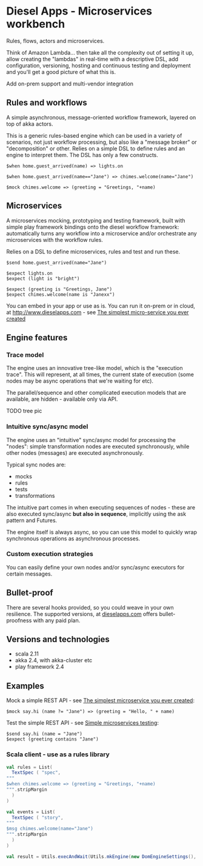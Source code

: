 # Diesel Apps - Microservices workbench

Rules, flows, actors and microservices.

Think of Amazon Lambda... then take all the complexity out of setting it up, allow creating the "lambdas" in real-time with a descriptive DSL, add configuration, versioning, hosting and continuous testing and deployment and you'll get a good picture of what this is.

Add on-prem support and multi-vendor integration

## Rules and workflows

A simple asynchronous, message-oriented workflow framework, layered on top of akka actors.

This is a generic rules-based engine which can be used in a variety of scenarios, not just workflow processing, but also like a "message broker" or "decomposition" or other. Relies on a simple DSL to define rules and an engine to interpret them. The DSL has only a few constructs.

```
$when home.guest_arrived(name) => lights.on

$when home.guest_arrived(name=="Jane") => chimes.welcome(name="Jane")

$mock chimes.welcome => (greeting = "Greetings, "+name)
```

## Microservices

A microservices mocking, prototyping and testing framework, built with simple play framework bindings onto the diesel workflow framework: automatically turns any workflow into a microservice and/or orchestrate any microservices with the workflow rules.

Relies on a DSL to define microservices, rules and test and run these.

```
$send home.guest_arrived(name="Jane")

$expect lights.on
$expect (light is "bright")

$expect (greeting is "Greetings, Jane")
$expect chimes.welcome(name is "Janexx")
```

You can embed in your app or use as is. You can run it on-prem or in cloud, at http://www.dieselapps.com - see [The simplest micro-service you ever created](http://www.dieselapps.com/wiki/Cool_Scala/The_one-liner_microservice)

## Engine features

### Trace model

The engine uses an innovative tree-like model, which is the "execution trace". This will represent, at all times, the current state of execution (some nodes may be async operations that we're waiting for etc).

The parallel/sequence and other complicated execution models that are available, are hidden - available only via API.

TODO tree pic

### Intuitive sync/async model

The engine uses an "intuitive" sync/async model for processing the "nodes": simple transformation nodes are executed synchronously, while other nodes (messages) are executed asynchronously.

Typical sync nodes are:
- mocks
- rules
- tests
- transformations

The intuitive part comes in when executing sequences of nodes - these are also executed sync/async **but also in sequence**, implicitly using the ask pattern and Futures.

The engine itself is always async, so you can use this model to quickly wrap synchronous operations as asynchronous processes.

### Custom execution strategies

You can easily define your own nodes and/or sync/async executors for certain messages.

## Bullet-proof

There are several hooks provided, so you could weave in your own resilience. The supported versions, at [dieselapps.com](http://www.dieselapps.com) offers bullet-proofness with any paid plan.

## Versions and technologies

- scala 2.11
- akka 2.4, with akka-cluster etc
- play framework 2.4

## Examples

Mock a simple REST API - see [The simplest microservice you ever created](http://www.dieselapps.com/wiki/Cool_Scala/The_one-liner_microservice):

```
$mock say.hi (name ?= "Jane") => (greeting = "Hello, " + name)
```

Test the simple REST API - see [Simple microservices testing](http://www.dieselapps.com/wiki/Cool_Scala/Simple_microservices_testing):

```
$send say.hi (name = "Jane")
$expect (greeting contains "Jane")
```

### Scala client - use as a rules library

```scala
val rules = List(
  TextSpec ( "spec",
"""
$when chimes.welcome => (greeting = "Greetings, "+name)
""".stripMargin
  )
)

val events = List(
  TextSpec ( "story",
"""
$msg chimes.welcome(name="Jane")
""".stripMargin
  )
)

val result = Utils.execAndWait(Utils.mkEngine(new DomEngineSettings(), rules, events)))
```
